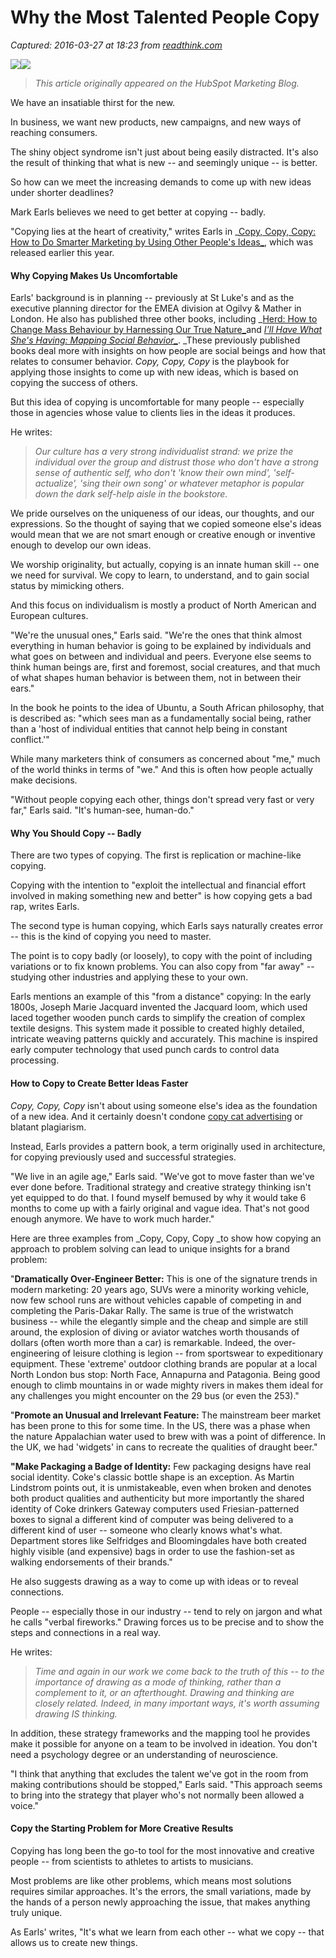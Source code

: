 # Why the Most Talented People Copy

_Captured: 2016-03-27 at 18:23 from [readthink.com](https://readthink.com/why-the-most-talented-people-copy-7b61ab4a3086#.zf2tu81oo)_

![](https://d262ilb51hltx0.cloudfront.net/freeze/max/30/0*OJ2Nf-9lX07nx-PV.?q=20)![](https://d262ilb51hltx0.cloudfront.net/max/800/0*OJ2Nf-9lX07nx-PV.)

> _This article originally appeared on the HubSpot Marketing Blog._

We have an insatiable thirst for the new.

In business, we want new products, new campaigns, and new ways of reaching consumers.

The shiny object syndrome isn't just about being easily distracted. It's also the result of thinking that what is new -- and seemingly unique -- is better.

So how can we meet the increasing demands to come up with new ideas under shorter deadlines?

Mark Earls believes we need to get better at copying -- badly.

"Copying lies at the heart of creativity," writes Earls in _[Copy, Copy, Copy: How to Do Smarter Marketing by Using Other People's Ideas_](http://www.amazon.com/Copy-Smarter-Marketing-Using-Peoples/dp/1118964969/ref=asap_bc?ie=UTF8), which was released earlier this year.

#### Why Copying Makes Us Uncomfortable

Earls' background is in planning -- previously at St Luke's and as the executive planning director for the EMEA division at Ogilvy & Mather in London. He also has published three other books, including _[Herd: How to Change Mass Behaviour by Harnessing Our True Nature_](http://www.amazon.com/Herd-Change-Behaviour-Harnessing-Nature/dp/0470744596)and _[I'll Have What She's Having: Mapping Social Behavior_](http://www.amazon.co.uk/exec/obidos/ASIN/026201615X/herthehidtrua-21)_. _These previously published books deal more with insights on how people are social beings and how that relates to consumer behavior. _Copy, Copy, Copy_ is the playbook for applying those insights to come up with new ideas, which is based on copying the success of others.

But this idea of copying is uncomfortable for many people -- especially those in agencies whose value to clients lies in the ideas it produces.

He writes:

> _Our culture has a very strong individualist strand: we prize the individual over the group and distrust those who don't have a strong sense of authentic self, who don't 'know their own mind', 'self-actualize', 'sing their own song' or whatever metaphor is popular down the dark self-help aisle in the bookstore._

We pride ourselves on the uniqueness of our ideas, our thoughts, and our expressions. So the thought of saying that we copied someone else's ideas would mean that we are not smart enough or creative enough or inventive enough to develop our own ideas.

We worship originality, but actually, copying is an innate human skill -- one we need for survival. We copy to learn, to understand, and to gain social status by mimicking others.

And this focus on individualism is mostly a product of North American and European cultures.

"We're the unusual ones," Earls said. "We're the ones that think almost everything in human behavior is going to be explained by individuals and what goes on between and individual and peers. Everyone else seems to think human beings are, first and foremost, social creatures, and that much of what shapes human behavior is between them, not in between their ears."

In the book he points to the idea of Ubuntu, a South African philosophy, that is described as: "which sees man as a fundamentally social being, rather than a 'host of individual entities that cannot help being in constant conflict.'"

While many marketers think of consumers as concerned about "me," much of the world thinks in terms of "we." And this is often how people actually make decisions.

"Without people copying each other, things don't spread very fast or very far," Earls said. "It's human-see, human-do."

#### Why You Should Copy -- Badly

There are two types of copying. The first is replication or machine-like copying.

Copying with the intention to "exploit the intellectual and financial effort involved in making something new and better" is how copying gets a bad rap, writes Earls.

The second type is human copying, which Earls says naturally creates error -- this is the kind of copying you need to master.

The point is to copy badly (or loosely), to copy with the point of including variations or to fix known problems. You can also copy from "far away" -- studying other industries and applying these to your own.

Earls mentions an example of this "from a distance" copying: In the early 1800s, Joseph Marie Jacquard invented the Jacquard loom, which used laced together wooden punch cards to simplify the creation of complex textile designs. This system made it possible to created highly detailed, intricate weaving patterns quickly and accurately. This machine is inspired early computer technology that used punch cards to control data processing.

#### How to Copy to Create Better Ideas Faster

_Copy, Copy, Copy_ isn't about using someone else's idea as the foundation of a new idea. And it certainly doesn't condone [copy cat advertising](http://mumbrella.com.au/20-copycat-ads-34855) or blatant plagiarism.

Instead, Earls provides a pattern book, a term originally used in architecture, for copying previously used and successful strategies.

"We live in an agile age," Earls said. "We've got to move faster than we've ever done before. Traditional strategy and creative strategy thinking isn't yet equipped to do that. I found myself bemused by why it would take 6 months to come up with a fairly original and vague idea. That's not good enough anymore. We have to work much harder."

Here are three examples from _Copy, Copy, Copy _to show how copying an approach to problem solving can lead to unique insights for a brand problem:

"**Dramatically Over-Engineer Better:** This is one of the signature trends in modern marketing: 20 years ago, SUVs were a minority working vehicle, now few school runs are without vehicles capable of competing in and completing the Paris-Dakar Rally. The same is true of the wristwatch business -- while the elegantly simple and the cheap and simple are still around, the explosion of diving or aviator watches worth thousands of dollars (often worth more than a car) is remarkable. Indeed, the over-engineering of leisure clothing is legion -- from sportswear to expeditionary equipment. These 'extreme' outdoor clothing brands are popular at a local North London bus stop: North Face, Annapurna and Patagonia. Being good enough to climb mountains in or wade mighty rivers in makes them ideal for any challenges you might encounter on the 29 bus (or even the 253)."

"**Promote an Unusual and Irrelevant Feature:** The mainstream beer market has been prone to this for some time. In the US, there was a phase when the nature Appalachian water used to brew with was a point of difference. In the UK, we had 'widgets' in cans to recreate the qualities of draught beer."

**"Make Packaging a Badge of Identity:** Few packaging designs have real social identity. Coke's classic bottle shape is an exception. As Martin Lindstrom points out, it is unmistakeable, even when broken and denotes both product qualities and authenticity but more importantly the shared identity of Coke drinkers Gateway computers used Friesian-patterned boxes to signal a different kind of computer was being delivered to a different kind of user -- someone who clearly knows what's what. Department stores like Selfridges and Bloomingdales have both created highly visible (and expensive) bags in order to use the fashion-set as walking endorsements of their brands."

He also suggests drawing as a way to come up with ideas or to reveal connections.

People -- especially those in our industry -- tend to rely on jargon and what he calls "verbal fireworks." Drawing forces us to be precise and to show the steps and connections in a real way.

He writes:

> _Time and again in our work we come back to the truth of this -- to the importance of drawing as a mode of thinking, rather than a complement to it, or an afterthought. Drawing and thinking are closely related. Indeed, in many important ways, it's worth assuming drawing IS thinking._

In addition, these strategy frameworks and the mapping tool he provides make it possible for anyone on a team to be involved in ideation. You don't need a psychology degree or an understanding of neuroscience.

"I think that anything that excludes the talent we've got in the room from making contributions should be stopped," Earls said. "This approach seems to bring into the strategy that player who's not normally been allowed a voice."

#### Copy the Starting Problem for More Creative Results

Copying has long been the go-to tool for the most innovative and creative people -- from scientists to athletes to artists to musicians.

Most problems are like other problems, which means most solutions requires similar approaches. It's the errors, the small variations, made by the hands of a person newly approaching the issue, that makes anything truly unique.

As Earls' writes, "It's what we learn from each other -- what we copy -- that allows us to create new things.
